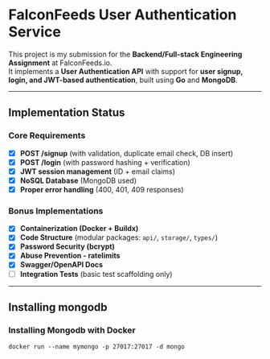 # FalconFeeds User Authentication Service

This project is my submission for the **Backend/Full-stack Engineering Assignment** at FalconFeeds.io.  
It implements a **User Authentication API** with support for **user signup, login, and JWT-based authentication**, built using **Go** and **MongoDB**.

---

## Implementation Status

### Core Requirements
- [x] **POST /signup** (with validation, duplicate email check, DB insert)
- [x] **POST /login** (with password hashing + verification)
- [x] **JWT session management** (ID + email claims)
- [x] **NoSQL Database** (MongoDB used)
- [x] **Proper error handling** (400, 401, 409 responses)

### Bonus Implementations
- [x] **Containerization (Docker + Buildx)**
- [x] **Code Structure** (modular packages: `api/`, `storage/`, `types/`)
- [x] **Password Security (bcrypt)**
- [x] **Abuse Prevention - ratelimits**
- [x] **Swagger/OpenAPI Docs**
- [ ] **Integration Tests** (basic test scaffolding only)

---

## Installing mongodb

### Installing Mongodb with Docker

```
docker run --name mymongo -p 27017:27017 -d mongo
```
